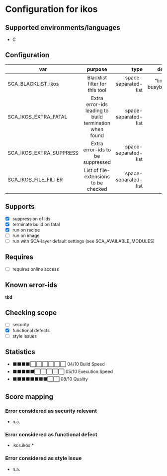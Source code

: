# Configuration for ikos

## Supported environments/languages

* C

## Configuration

| var | purpose | type | default |
| ------------- |:-------------:| -----:| -----:
| SCA_BLACKLIST_ikos | Blacklist filter for this tool | space-separated-list | "linux-* busybox.*"
| SCA_IKOS_EXTRA_FATAL | Extra error-ids leading to build termination when found | space-separated-list | ""
| SCA_IKOS_EXTRA_SUPPRESS | Extra error-ids to be suppressed | space-separated-list | ""
| SCA_IKOS_FILE_FILTER | List of file-extensions to be checked | space-separated-list | ".c"

## Supports

- [x] suppression of ids
- [x] terminate build on fatal
- [x] run on recipe
- [ ] run on image
- [ ] run with SCA-layer default settings (see SCA_AVAILABLE_MODULES)

## Requires

- [ ] requires online access

## Known error-ids

__tbd__

## Checking scope

- [ ] security
- [x] functional defects
- [ ] style issues

## Statistics

 - ⬛⬛⬛⬛⬜⬜⬜⬜⬜⬜ 04/10 Build Speed
 - ⬛⬛⬛⬛⬛⬜⬜⬜⬜⬜ 05/10 Execution Speed
 - ⬛⬛⬛⬛⬛⬛⬛⬛⬜⬜ 08/10 Quality

## Score mapping

### Error considered as security relevant

* n.a.

### Error considered as functional defect

* ikos.ikos.*

### Error considered as style issue

* n.a.